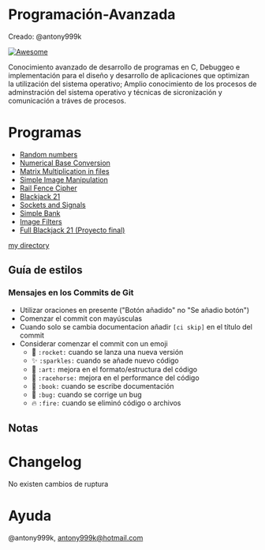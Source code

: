 # Programación-Avanzada
Creado: @antony999k

[![Awesome](https://cdn.rawgit.com/sindresorhus/awesome/d7305f38d29fed78fa85652e3a63e154dd8e8829/media/badge.svg)](https://github.com/wasabeef/awesome-android-ui)

Conocimiento avanzado de desarrollo de programas en C, Debuggeo e implementación para el diseño y desarrollo de aplicaciones que optimizan la utilización del sistema operativo; Amplio conocimiento de los procesos de adminstración del sistema operativo y técnicas de sicronización y comunicación a tráves de procesos.

# Programas
- [Random numbers](./randomNumber)
- [Numerical Base Conversion](./NumericalBaseConversion_H1)
- [Matrix Multiplication in files](./MatrixMultiplication_H2)
- [Simple Image Manipulation](./SimpleImageManipulation_H3)
- [Rail Fence Cipher](./RailFenceCipher_H4)
- [Blackjack 21](./Blackjack_H5)
- [Sockets and Signals](./Sockets&Signals_H6)
- [Simple Bank](./SimpleBank_H8)
- [Image Filters](./ImageFilters_H9)
- [Full Blackjack 21 (Proyecto final)](https://github.com/antony999k/BlackjackMX)

[my directory](test_dir)

## Guía de estilos
### Mensajes en los Commits de Git

- Utilizar oraciones en presente ("Botón añadido" no "Se añadio botón")
- Comenzar el commit con mayúsculas
- Cuando solo se cambia documentacion añadir `[ci skip]` en el título del commit
- Considerar comenzar el commit con un emoji
    - :rocket: `:rocket:` cuando se lanza una nueva versión
    - :sparkles: `:sparkles:` cuando se añade nuevo código
    - :art: `:art:` mejora en el formato/estructura del código
    - :racehorse: `:racehorse:` mejora en el performance del código
    - :book: `:book:` cuando se escribe documentación
    - :bug: `:bug:` cuando se corrige un bug
    - :fire: `:fire:` cuando se eliminó código o archivos

## Notas

# Changelog
No existen cambios de ruptura

# Ayuda
@antony999k, antony999k@hotmail.com
